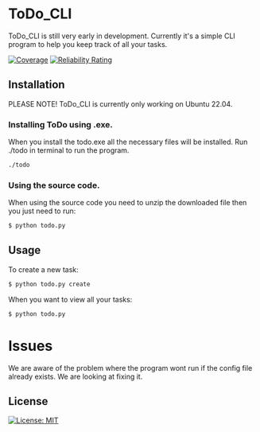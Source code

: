 # ToDo_CLI
ToDo_CLI is still very early in development. Currently it's a simple CLI program to help you keep track of all your tasks.

[![Coverage](https://sonarcloud.io/api/project_badges/measure?project=LittleClumsy_ToDo_CLI&metric=coverage)](https://sonarcloud.io/summary/new_code?id=LittleClumsy_ToDo_CLI) 
[![Reliability Rating](https://sonarcloud.io/api/project_badges/measure?project=LittleClumsy_ToDo_CLI&metric=reliability_rating)](https://sonarcloud.io/summary/new_code?id=LittleClumsy_ToDo_CLI)

## Installation 
PLEASE NOTE! ToDo_CLI is currently only working on Ubuntu 22.04.

### Installing ToDo using .exe.
When you install the todo.exe all the necessary files will be installed. 
Run ./todo in terminal to run the program.

```bash
./todo
```

### Using the source code.
When using the source code you need to unzip the downloaded file then you just need to run:

```bash
$ python todo.py
```

## Usage
To create a new task:

```bash
$ python todo.py create
```

When you want to view all your tasks:

```bash
$ python todo.py
```
# Issues
We are aware of the problem where the program wont run if the config file already exists. We are looking at fixing it.

## License 
[![License: MIT](https://img.shields.io/badge/License-MIT-yellow.svg)](https://opensource.org/licenses/MIT)
